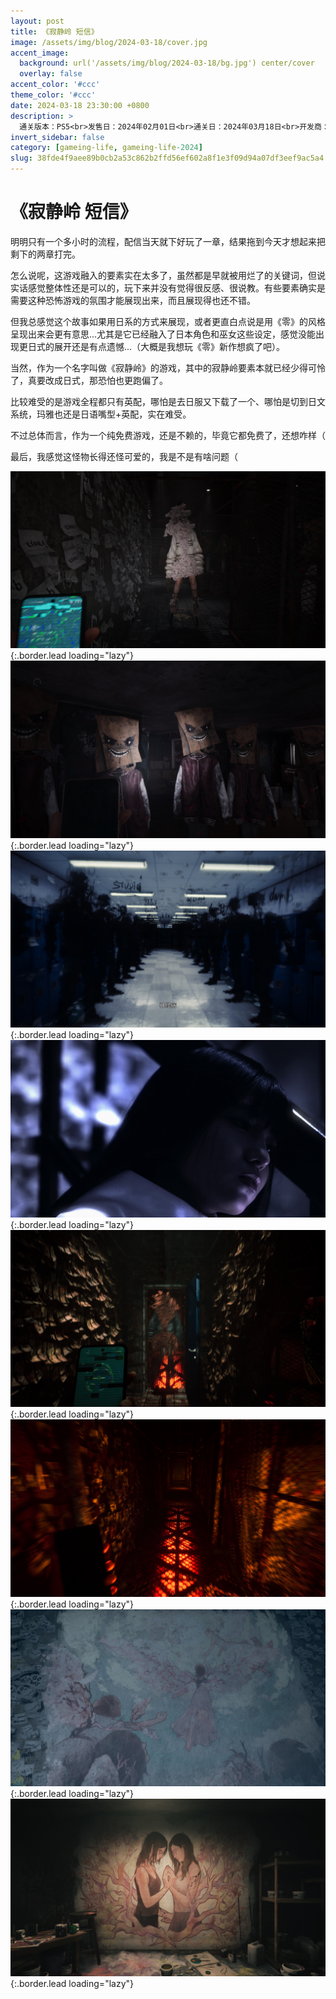 ```yaml
---
layout: post
title: 《寂静岭 短信》
image: /assets/img/blog/2024-03-18/cover.jpg
accent_image: 
  background: url('/assets/img/blog/2024-03-18/bg.jpg') center/cover
  overlay: false
accent_color: '#ccc'
theme_color: '#ccc'
date: 2024-03-18 23:30:00 +0800
description: >
  通关版本：PS5<br>发售日：2024年02月01日<br>通关日：2024年03月18日<br>开发商：KONAMI&HexaDrive<br>发行商：KONAMI
invert_sidebar: false
category: [gameing-life, gameing-life-2024]
slug: 38fde4f9aee89b0cb2a53c862b2ffd56ef602a8f1e3f09d94a07df3eef9ac5a4
---
```


# 《寂静岭 短信》

明明只有一个多小时的流程，配信当天就下好玩了一章，结果拖到今天才想起来把剩下的两章打完。

怎么说呢，这游戏融入的要素实在太多了，虽然都是早就被用烂了的关键词，但说实话感觉整体性还是可以的，玩下来并没有觉得很反感、很说教。有些要素确实是需要这种恐怖游戏的氛围才能展现出来，而且展现得也还不错。

但我总感觉这个故事如果用日系的方式来展现，或者更直白点说是用《零》的风格呈现出来会更有意思...尤其是它已经融入了日本角色和巫女这些设定，感觉没能出现更日式的展开还是有点遗憾...（大概是我想玩《零》新作想疯了吧）。

当然，作为一个名字叫做《寂静岭》的游戏，其中的寂静岭要素本就已经少得可怜了，真要改成日式，那恐怕也更跑偏了。

比较难受的是游戏全程都只有英配，哪怕是去日服又下载了一个、哪怕是切到日文系统，玛雅也还是日语嘴型+英配，实在难受。

不过总体而言，作为一个纯免费游戏，还是不赖的，毕竟它都免费了，还想咋样（

最后，我感觉这怪物长得还怪可爱的，我是不是有啥问题（

![](/assets/img/blog/2024-03-18/1.jpg){:.border.lead loading="lazy"}
![](/assets/img/blog/2024-03-18/2.jpg){:.border.lead loading="lazy"}
![](/assets/img/blog/2024-03-18/3.jpg){:.border.lead loading="lazy"}
![](/assets/img/blog/2024-03-18/4.jpg){:.border.lead loading="lazy"}
![](/assets/img/blog/2024-03-18/5.jpg){:.border.lead loading="lazy"}
![](/assets/img/blog/2024-03-18/6.jpg){:.border.lead loading="lazy"}
![](/assets/img/blog/2024-03-18/7.jpg){:.border.lead loading="lazy"}
![](/assets/img/blog/2024-03-18/8.jpg){:.border.lead loading="lazy"}